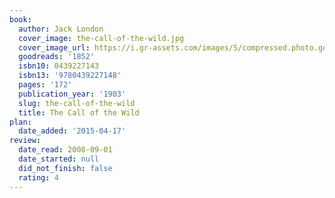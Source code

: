 ```yaml
---
book:
  author: Jack London
  cover_image: the-call-of-the-wild.jpg
  cover_image_url: https://i.gr-assets.com/images/S/compressed.photo.goodreads.com/books/1452291694l/1852._SX98_.jpg
  goodreads: '1852'
  isbn10: 0439227143
  isbn13: '9780439227148'
  pages: '172'
  publication_year: '1903'
  slug: the-call-of-the-wild
  title: The Call of the Wild
plan:
  date_added: '2015-04-17'
review:
  date_read: 2008-09-01
  date_started: null
  did_not_finish: false
  rating: 4
---
```

